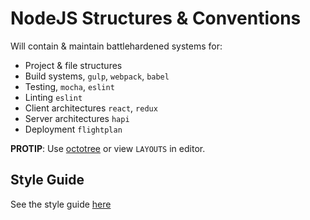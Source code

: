 # NodeJS Structures & Conventions

Will contain & maintain battlehardened systems for:
- Project & file structures
- Build systems, `gulp`, `webpack`, `babel`
- Testing, `mocha`, `eslint`
- Linting `eslint`
- Client architectures `react`, `redux`
- Server architectures `hapi`
- Deployment `flightplan`

**PROTIP**: Use [octotree](https://chrome.google.com/webstore/detail/octotree/bkhaagjahfmjljalopjnoealnfndnagc) or view `LAYOUTS` in editor.

## Style Guide

See the style guide [here](./style-guide.md)
